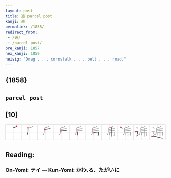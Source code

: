 ```yaml
---
layout: post
title: 逓 parcel post
kanji: 逓
permalink: /1858/
redirect_from:
 - /逓/
 - /parcel post/
pre_kanji: 1857
nex_kanji: 1859
heisig: "Drag . . . cornstalk . . . belt . . . road."
---
```


## {1858}

## `parcel post`

## [10]

<div class="stroke"><img src="../images/E98093.png" /></div>

## Reading:

### On-Yomi: テイ &mdash; Kun-Yomi: かわ.る、たがいに
